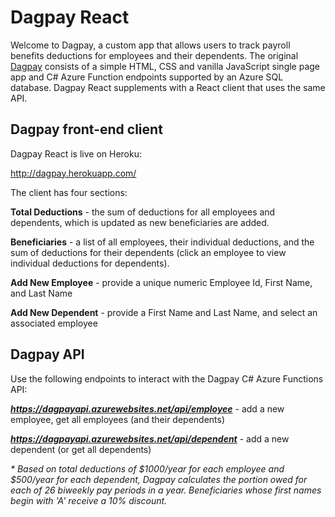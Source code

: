 # Dagpay React

Welcome to Dagpay, a custom app that allows users to track payroll benefits deductions for employees and their dependents.  The original [Dagpay](https://github.com/derickgross/Dagpay) consists of a simple HTML, CSS and vanilla JavaScript single page app and C# Azure Function endpoints supported by an Azure SQL database.  Dagpay React supplements with a React client that uses the same API.

## Dagpay front-end client

Dagpay React is live on Heroku:

http://dagpay.herokuapp.com/

The client has four sections:

**Total Deductions** - the sum of deductions for all employees and dependents, which is updated as new beneficiaries are added.

**Beneficiaries** - a list of all employees, their individual deductions, and the sum of deductions for their dependents (click an employee to view individual deductions for dependents).

**Add New Employee** - provide a unique numeric Employee Id, First Name, and Last Name

**Add New Dependent** - provide a First Name and Last Name, and select an associated employee

## Dagpay API

Use the following endpoints to interact with the Dagpay C# Azure Functions API:

**_https://dagpayapi.azurewebsites.net/api/employee_** - add a new employee, get all employees (and their dependents)

**_https://dagpayapi.azurewebsites.net/api/dependent_** - add a new dependent (or get all dependents)

_* Based on total deductions of $1000/year for each employee and $500/year for each dependent, Dagpay calculates the portion owed for each of 26 biweekly pay periods in a year. Beneficiaries whose first names begin with 'A' receive a 10% discount._
